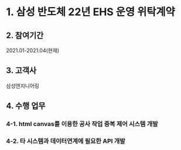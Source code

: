 # 1. 삼성 반도체 22년 EHS 운영 위탁계약

## 2. 참여기간
2021.01-2021.04(현재)

## 3. 고객사
삼성엔지니어링

## 4. 수행 업무
### 4-1. html canvas를 이용한 공사 작업 중복 제어 시스템 개발

### 4-2. 타 시스템과 데이터연계에 필요한 API 개발
